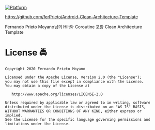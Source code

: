 [![Platform](https://img.shields.io/badge/platform-android-brightgreen)](https://developer.android.com/reference)


https://github.com/ferPrieto/Android-Clean-Architecture-Template

Fernando Prieto Moyano님의 Hilt와 Coroutine 포함 Clean Architecture Template


#  License :oncoming_police_car:

    Copyright 2020 Fernando Prieto Moyano

    Licensed under the Apache License, Version 2.0 (the "License");
    you may not use this file except in compliance with the License.
    You may obtain a copy of the License at

       http://www.apache.org/licenses/LICENSE-2.0

    Unless required by applicable law or agreed to in writing, software
    distributed under the License is distributed on an "AS IS" BASIS,
    WITHOUT WARRANTIES OR CONDITIONS OF ANY KIND, either express or implied.
    See the License for the specific language governing permissions and
    limitations under the License.
